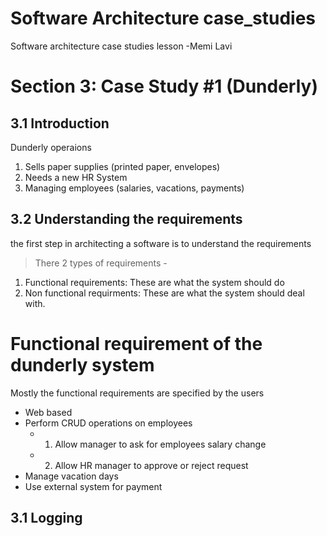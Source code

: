 # Software Architecture case_studies
Software architecture case studies lesson -Memi Lavi
#  Section 3: Case Study #1 (Dunderly)
## 3.1 Introduction
Dunderly operaions
1. Sells paper supplies (printed paper, envelopes)
2. Needs a new HR System
3. Managing employees (salaries, vacations, payments)

## 3.2 Understanding the requirements
the first step in architecting a software is to understand the requirements
> There 2 types of requirements -
 1. Functional requirements: These are what the system should do
2. Non functional requirments: These are what the system should deal with.

# Functional requirement of the dunderly system
 Mostly the functional requirements are specified by the users
 - Web based
 - Perform CRUD operations on employees
   - 1. Allow manager to ask for employees salary change
   - 2. Allow HR manager to approve or reject request
 - Manage vacation days
 - Use external system for payment

## 3.1 Logging

